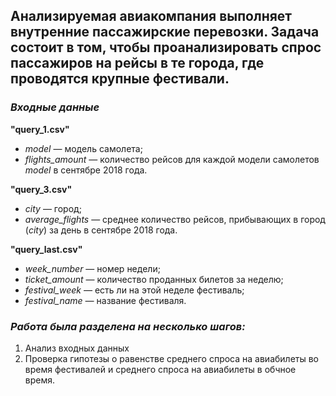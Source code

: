 
 ## Анализируемая авиакомпания выполняет внутренние пассажирские перевозки. Задача состоит в том, чтобы проанализировать спрос пассажиров на рейсы в те города, где проводятся крупные фестивали.

### ***Входные данные***
**"query_1.csv"**
- *model* — модель самолета;
- *flights_amount* — количество рейсов для каждой модели самолетов *model* в сентябре 2018 года.

**"query_3.csv"**
- *city* — город;
- *average_flights* — среднее количество рейсов, прибывающих в город (*city*) за день в сентябре 2018 года.

**"query_last.csv"**
- *week_number* — номер недели;
- *ticket_amount* — количество проданных билетов за неделю;
- *festival_week —* есть ли на этой неделе фестиваль;
- *festival_name —* название фестиваля.

### ***Работа была разделена на несколько шагов:***
 1. Анализ входных данных
 2. Проверка гипотезы о равенстве среднего спроса на авиабилеты во время фестивалей и среднего спроса на авиабилеты в обчное время.
   






